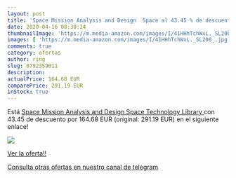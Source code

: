 ```yaml
---
layout: post
title: 'Space Mission Analysis and Design  Space al 43.45 % de descuento'
date: 2020-04-16 08:30:24
thumbnailImage: 'https://m.media-amazon.com/images/I/41HHhTchWxL._SL200_.jpg'
images: [ 'https://m.media-amazon.com/images/I/41HHhTchWxL._SL200_.jpg' ]
comments: true
category: ofertas
author: ring
slug: 0792359011
description:
actualPrice: 164.68 EUR
comparePrice: 291.19 EUR
inStock: true
---
```


Está [Space Mission Analysis and Design  Space Technology Library ](https://www.amazon.es/dp/0792359011/?tag=redken-21) con 43.45 de descuento por 164.68 EUR (original: 291.19 EUR) en el siguiente enlace!

[![](https://m.media-amazon.com/images/I/41HHhTchWxL._SL200_.jpg)](https://www.amazon.es/dp/0792359011/?tag=redken-21)

[Ver la oferta!!](https://www.amazon.es/dp/0792359011/?tag=redken-21)

[Consulta otras ofertas en nuestro canal de telegram](https://t.me/s/ofertas25)
